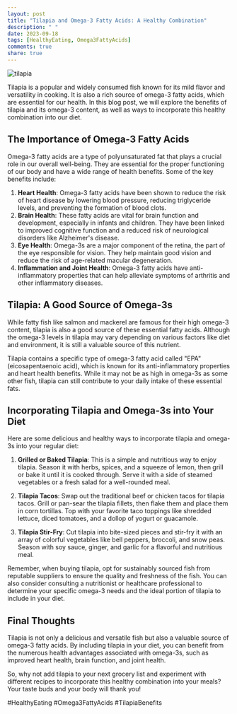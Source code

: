 ```yaml
---
layout: post
title: "Tilapia and Omega-3 Fatty Acids: A Healthy Combination"
description: " "
date: 2023-09-18
tags: [HealthyEating, Omega3FattyAcids]
comments: true
share: true
---
```


![tilapia](https://example.com/tilapia.jpg)

Tilapia is a popular and widely consumed fish known for its mild flavor and versatility in cooking. It is also a rich source of omega-3 fatty acids, which are essential for our health. In this blog post, we will explore the benefits of tilapia and its omega-3 content, as well as ways to incorporate this healthy combination into our diet.

## The Importance of Omega-3 Fatty Acids

Omega-3 fatty acids are a type of polyunsaturated fat that plays a crucial role in our overall well-being. They are essential for the proper functioning of our body and have a wide range of health benefits. Some of the key benefits include:

1. **Heart Health**: Omega-3 fatty acids have been shown to reduce the risk of heart disease by lowering blood pressure, reducing triglyceride levels, and preventing the formation of blood clots.
2. **Brain Health**: These fatty acids are vital for brain function and development, especially in infants and children. They have been linked to improved cognitive function and a reduced risk of neurological disorders like Alzheimer's disease.
3. **Eye Health**: Omega-3s are a major component of the retina, the part of the eye responsible for vision. They help maintain good vision and reduce the risk of age-related macular degeneration.
4. **Inflammation and Joint Health**: Omega-3 fatty acids have anti-inflammatory properties that can help alleviate symptoms of arthritis and other inflammatory diseases.

## Tilapia: A Good Source of Omega-3s

While fatty fish like salmon and mackerel are famous for their high omega-3 content, tilapia is also a good source of these essential fatty acids. Although the omega-3 levels in tilapia may vary depending on various factors like diet and environment, it is still a valuable source of this nutrient.

Tilapia contains a specific type of omega-3 fatty acid called "EPA" (eicosapentaenoic acid), which is known for its anti-inflammatory properties and heart health benefits. While it may not be as high in omega-3s as some other fish, tilapia can still contribute to your daily intake of these essential fats.

## Incorporating Tilapia and Omega-3s into Your Diet

Here are some delicious and healthy ways to incorporate tilapia and omega-3s into your regular diet:

1. **Grilled or Baked Tilapia**: This is a simple and nutritious way to enjoy tilapia. Season it with herbs, spices, and a squeeze of lemon, then grill or bake it until it is cooked through. Serve it with a side of steamed vegetables or a fresh salad for a well-rounded meal.

2. **Tilapia Tacos**: Swap out the traditional beef or chicken tacos for tilapia tacos. Grill or pan-sear the tilapia fillets, then flake them and place them in corn tortillas. Top with your favorite taco toppings like shredded lettuce, diced tomatoes, and a dollop of yogurt or guacamole.

3. **Tilapia Stir-Fry**: Cut tilapia into bite-sized pieces and stir-fry it with an array of colorful vegetables like bell peppers, broccoli, and snow peas. Season with soy sauce, ginger, and garlic for a flavorful and nutritious meal.

Remember, when buying tilapia, opt for sustainably sourced fish from reputable suppliers to ensure the quality and freshness of the fish. You can also consider consulting a nutritionist or healthcare professional to determine your specific omega-3 needs and the ideal portion of tilapia to include in your diet.

## Final Thoughts

Tilapia is not only a delicious and versatile fish but also a valuable source of omega-3 fatty acids. By including tilapia in your diet, you can benefit from the numerous health advantages associated with omega-3s, such as improved heart health, brain function, and joint health.

So, why not add tilapia to your next grocery list and experiment with different recipes to incorporate this healthy combination into your meals? Your taste buds and your body will thank you!

#HealthyEating #Omega3FattyAcids #TilapiaBenefits